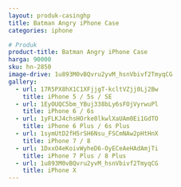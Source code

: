 ```yaml
---
layout: produk-casinghp
title: Batman Angry iPhone Case
categories: iphone

# Produk
product-title: Batman Angry iPhone Case
harga: 90000
sku: hn-2850
image-drive: 1u893M0vBQvru2yvM_hsnVbivf2TmyqCG
gallery:
  - url: 17R5PX8hX1C1XFjjgT-kcltVZjj0Lj2Bw
    title: iPhone 5 / 5s / SE
  - url: 1EyOUQC5bm_YBuj338bLy6sFOjVyrwuPl
    title: iPhone 6 / 6s
  - url: 1yFLKJ4chsHOrke0lkwlXaUAm0Ei1GdTO
    title: iPhone 6 Plus / 6s Plus
  - url: 1symUtD2fH5rSH6Nsu_FSCmNAw2pHtHnX
    title: iPhone 7 / 8
  - url: 1DxxO4eKoivWyheD6-OyECeAeHAdAmjTi
    title: iPhone 7 Plus / 8 Plus
  - url: 1u893M0vBQvru2yvM_hsnVbivf2TmyqCG
    title: iPhone X
---
```

